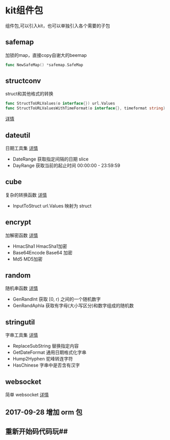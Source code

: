 # kit组件包 #
组件包,可以引入kit，也可以单独引入各个需要的子包

## safemap ##
加锁的map，直接copy自谢大的beemap
```go
func NewSafeMap() *safemap.SafeMap
```
## structconv ##
struct和其他格式的转换
```go
func StructToURLValues(o interface{}) url.Values
func StructToURLValuesWithTimeFormat(o interface{}, timeformat string) url.Values 
```
[详情](./structconv/readme.md)


## dateutil ##
日期工具集 [详情](./dateutil/README.md)
- DateRange 获取指定间隔的日期 slice
- DayRange 获取当前的起止时间 00:00:00 - 23:59:59


## cube ##
复杂的转换函数 [详情](./cube/README.md)
- InputToStruct url.Values 映射为 struct


## encrypt ##
加解密函数 [详情](./encrypt/README.md)
- HmacSha1 HmacSha1加密
- Base64Encode Base64 加密
- Md5 MD5加密


## random ##
随机串函数 [详情](./random/README.md)
- GenRandInt 获取 [0, r) 之间的一个随机数字
- GenRandAphla 获取有字母(大小写区分)和数字组成的随机数


## stringutil ##
字串工具集 [详情](./stringutil/README.md)
- ReplaceSubString 替换指定内容
- GetDateFormat 通用日期格式化字串
- Hump2Hyphen 驼峰转连字符
- HasChinese 字串中是否含有汉字


## websocket ##
简单 websocket [详情](./websocket/README.md)


## 2017-09-28 增加 orm 包

## 重新开始码代码玩##
